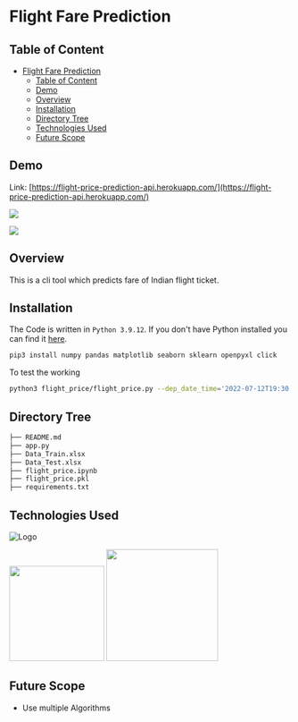 # Flight Fare Prediction

## Table of Content

- [Flight Fare Prediction](#flight-fare-prediction)
  - [Table of Content](#table-of-content)
  - [Demo](#demo)
  - [Overview](#overview)
  - [Installation](#installation)
  - [Directory Tree](#directory-tree)
  - [Technologies Used](#technologies-used)
  - [Future Scope](#future-scope)

## Demo

Link: [https://flight-price-prediction-api.herokuapp.com/](https://flight-price-prediction-api.herokuapp.com/)

[![](https://i.imgur.com/R1g2wvC.png)](https://flight-price-prediction-api.herokuapp.com/)

[![](https://i.imgur.com/p0aeL6c.png)](https://flight-price-prediction-api.herokuapp.com/)

## Overview

This is a cli tool which predicts fare of Indian flight ticket.

## Installation

The Code is written in `Python 3.9.12`. If you don't have Python installed you can find it [here](https://www.python.org/downloads/).

```bash
pip3 install numpy pandas matplotlib seaborn sklearn openpyxl click
```

To test the working

```bash
python3 flight_price/flight_price.py --dep_date_time='2022-07-12T19:30' --arr_date_time='2022-07-12T20:30' --stops=0 --airline='IndiGo' --source='Chennai' --destination='Delhi'
```


## Directory Tree

```bash
├── README.md
├── app.py
├── Data_Train.xlsx
├── Data_Test.xlsx
├── flight_price.ipynb
├── flight_price.pkl
├── requirements.txt
```

## Technologies Used

![Logo](https://forthebadge.com/images/badges/made-with-python.svg)

[<img target="_blank" src="https://flask.palletsprojects.com/en/1.1.x/_images/flask-logo.png" width=170>](https://flask.palletsprojects.com/en/1.1.x/)
[<img target="_blank" src="https://scikit-learn.org/stable/_static/scikit-learn-logo-small.png" width=200>](https://scikit-learn.org/stable/)

## Future Scope

- Use multiple Algorithms
